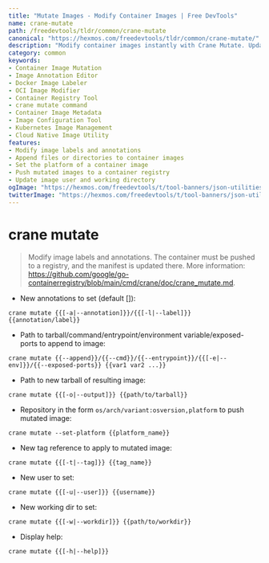 ```yaml
---
title: "Mutate Images - Modify Container Images | Free DevTools"
name: crane-mutate
path: /freedevtools/tldr/common/crane-mutate
canonical: "https://hexmos.com/freedevtools/tldr/common/crane-mutate/"
description: "Modify container images instantly with Crane Mutate. Update labels, annotations, and metadata of your container images. Free online tool, no registration required."
category: common
keywords:
- Container Image Mutation
- Image Annotation Editor
- Docker Image Labeler
- OCI Image Modifier
- Container Registry Tool
- crane mutate command
- Container Image Metadata
- Image Configuration Tool
- Kubernetes Image Management
- Cloud Native Image Utility
features:
- Modify image labels and annotations
- Append files or directories to container images
- Set the platform of a container image
- Push mutated images to a container registry
- Update image user and working directory
ogImage: "https://hexmos.com/freedevtools/t/tool-banners/json-utilities-banner.png"
twitterImage: "https://hexmos.com/freedevtools/t/tool-banners/json-utilities-banner.png"
---
```


# crane mutate

> Modify image labels and annotations.
> The container must be pushed to a registry, and the manifest is updated there.
> More information: <https://github.com/google/go-containerregistry/blob/main/cmd/crane/doc/crane_mutate.md>.

- New annotations to set (default []):

`crane mutate {{[-a|--annotation]}}/{{[-l|--label]}} {{annotation/label}}`

- Path to tarball/command/entrypoint/environment variable/exposed-ports to append to image:

`crane mutate {{--append}}/{{--cmd}}/{{--entrypoint}}/{{[-e|--env]}}/{{--exposed-ports}} {{var1 var2 ...}}`

- Path to new tarball of resulting image:

`crane mutate {{[-o|--output]}} {{path/to/tarball}}`

- Repository in the form `os/arch/variant:osversion,platform` to push mutated image:

`crane mutate --set-platform {{platform_name}}`

- New tag reference to apply to mutated image:

`crane mutate {{[-t|--tag]}} {{tag_name}}`

- New user to set:

`crane mutate {{[-u|--user]}} {{username}}`

- New working dir to set:

`crane mutate {{[-w|--workdir]}} {{path/to/workdir}}`

- Display help:

`crane mutate {{[-h|--help]}}`
